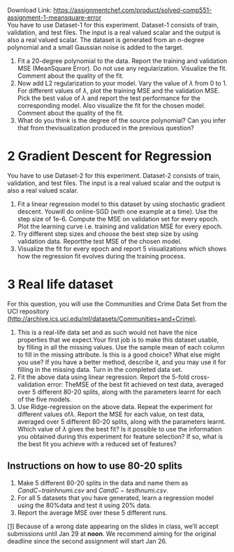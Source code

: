 Download Link: https://assignmentchef.com/product/solved-comp551-assignment-1-meansquare-error
<br>
You have to use Dataset-1 for this experiment. Dataset-1 consists of train, validation, and test files. The input is a real valued scalar and the output is also a real valued scalar. The dataset is generated from an <em>n</em>-degree polynomial and a small Gaussian noise is added to the target.

<ol>

 <li>Fit a 20-degree polynomial to the data. Report the training and validation MSE (MeanSquare Error). Do not use any regularization. Visualize the fit. Comment about the quality of the fit.</li>

 <li>Now add L2 regularization to your model. Vary the value of <em>λ </em>from 0 to 1. For different values of <em>λ</em>, plot the training MSE and the validation MSE. Pick the best value of <em>λ </em>and report the test performance for the corresponding model. Also visualize the fit for the chosen model. Comment about the quality of the fit.</li>

 <li>What do you think is the degree of the source polynomial? Can you infer that from thevisualization produced in the previous question?</li>

</ol>

<h1>2             Gradient Descent for Regression</h1>

You have to use Dataset-2 for this experiment. Dataset-2 consists of train, validation, and test files. The input is a real valued scalar and the output is also a real valued scalar.

<ol>

 <li>Fit a linear regression model to this dataset by using stochastic gradient descent. Youwill do online-SGD (with one example at a time). Use the step size of 1e-6. Compute the MSE on validation set for every epoch. Plot the learning curve i.e. training and validation MSE for every epoch.</li>

 <li>Try different step sizes and choose the best step size by using validation data. Reportthe test MSE of the chosen model.</li>

 <li>Visualize the fit for every epoch and report 5 visualizations which shows how the regression fit evolves during the training process.</li>

</ol>

<h1>3             Real life dataset</h1>

For this question, you will use the Communities and Crime Data Set from the UCI repository <a href="https://archive.ics.uci.edu/ml/datasets/Communities+and+Crime">(</a><a href="https://archive.ics.uci.edu/ml/datasets/Communities+and+Crime">http://archive.ics.uci.edu/ml/datasets/Communities+and+Crime</a><a href="https://archive.ics.uci.edu/ml/datasets/Communities+and+Crime">)</a>.

<ol>

 <li>This is a real-life data set and as such would not have the nice properties that we expect.Your first job is to make this dataset usable, by filling in all the missing values. Use the sample mean of each column to fill in the missing attribute. Is this is a good choice? What else might you use? If you have a better method, describe it, and you may use it for filling in the missing data. Turn in the completed data set.</li>

 <li>Fit the above data using linear regression. Report the 5-fold cross-validation error: TheMSE of the best fit achieved on test data, averaged over 5 different 80-20 splits, along with the parameters learnt for each of the five models.</li>

 <li>Use Ridge-regression on the above data. Repeat the experiment for different values of<em>λ</em>. Report the MSE for each value, on test data, averaged over 5 different 80-20 splits, along with the parameters learnt. Which value of <em>λ </em>gives the best fit? Is it possible to use the information you obtained during this experiment for feature selection? If so, what is the best fit you achieve with a reduced set of features?</li>

</ol>

<h2>Instructions on how to use 80-20 splits</h2>

<ol>

 <li>Make 5 different 80-20 splits in the data and name them as <em>CandC</em>−<em>train</em>h<em>num</em>i<em>.csv </em>and <em>CandC </em>− <em>test</em>h<em>num</em>i<em>.csv</em>.</li>

 <li>For all 5 datasets that you have generated, learn a regression model using the 80%data and test it using 20% data.</li>

 <li>Report the average MSE over these 5 different runs.</li>

</ol>

<a href="#_ftnref1" name="_ftn1">[1]</a> Because of a wrong date appearing on the slides in class, we’ll accept submissions until Jan 29 at <strong>noon</strong>. We recommend aiming for the original deadline since the second assignment will start Jan 26.